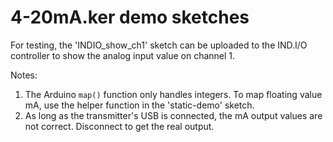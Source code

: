 # 4-20mA.ker demo sketches

For testing, the 'INDIO_show_ch1' sketch can be uploaded to the IND.I/O controller to show the analog input value on channel 1.  

Notes:
1. The Arduino ```map()``` function only handles integers. To map floating value mA, use the helper function in the 'static-demo' sketch.
2. As long as the transmitter's USB is connected, the mA output values are not correct. Disconnect to get the real output.

